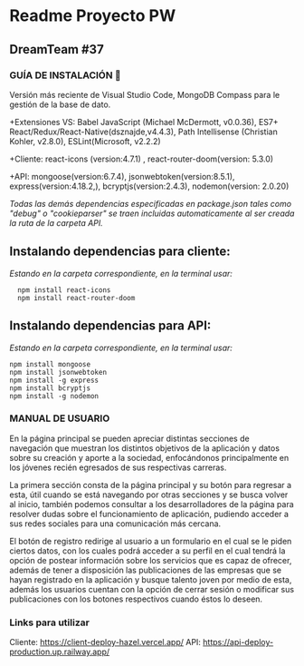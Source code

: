 # Readme Proyecto PW

## DreamTeam #37

### GUÍA DE INSTALACIÓN :robot:	

Versión más reciente de Visual Studio Code, MongoDB Compass para le gestión de la base de dato.

+Extensiones VS: Babel JavaScript (Michael McDermott, v0.0.36), ES7+ React/Redux/React-Native(dsznajde,v4.4.3), Path Intellisense (Christian Kohler, v2.8.0), ESLint(Microsoft, v2.2.2)

+Cliente: react-icons (version:4.7.1) , react-router-doom(version: 5.3.0)

+API: mongoose(version:6.7.4), jsonwebtoken(version:8.5.1), express(version:4.18.2,), bcryptjs(version:2.4.3), nodemon(version: 2.0.20)

*Todas las demás dependencias especificadas en package.json tales como "debug" o "cookieparser" se traen incluidas automaticamente al ser creada la ruta de la carpeta API.*

## Instalando dependencias para cliente:
*Estando en la carpeta correspondiente, en la terminal usar:*
```
  npm install react-icons 
  npm install react-router-doom
```
  
## Instalando dependencias para API:
*Estando en la carpeta correspondiente, en la terminal usar:*
```
npm install mongoose
npm install jsonwebtoken
npm install -g express
npm install bcryptjs
npm install -g nodemon
```
  
### MANUAL DE USUARIO

En la página principal se pueden apreciar distintas secciones de navegación que muestran los distintos objetivos de la aplicación y datos sobre su creación y aporte a la sociedad, enfocándonos principalmente en los jóvenes recién egresados de sus respectivas carreras.

La primera sección consta de la página principal y su botón para regresar a esta, útil cuando se está navegando por otras secciones y se busca volver al inicio, también podemos consultar a los desarrolladores de la página para resolver dudas sobre el funcionamiento de aplicación, pudiendo acceder a sus redes sociales para una comunicación más cercana.

El botón de registro redirige al usuario a un formulario en el cual se le piden ciertos datos, con los cuales podrá acceder a su perfil en el cual tendrá la opción de postear información sobre los servicios que es capaz de ofrecer, además de tener a disposición las publicaciones de las empresas que se hayan registrado en la aplicación y busque talento joven por medio de esta, además los usuarios cuentan con la opción de cerrar sesión o modificar sus publicaciones con los botones respectivos cuando éstos lo deseen.

### Links para utilizar

Cliente: https://client-deploy-hazel.vercel.app/
API: https://api-deploy-production.up.railway.app/



